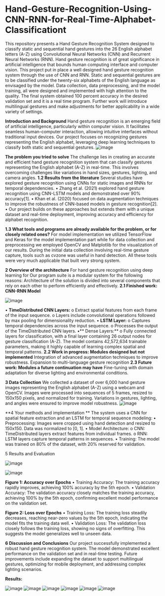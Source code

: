 # Hand-Gesture-Recognition-Using-CNN-RNN-for-Real-Time-Alphabet-Classificationt
This repository presents a Hand Gesture Recognition System designed to classify static and sequential hand gestures into the 26 English alphabet letters (A-Z) using Convolutional Neural Networks (CNN) and Recurrent Neural Networks (RNN).
Hand gesture recognition is of great significance in artificial intelligence that bounds human computing interface and computer vision. This project put in place a well designed hand gesture recognition system through the use of CNN and RNN. Static and sequential gestures are to be classified under the twenty-six alphabets of the English language as envisaged by the model. Data collection, data preprocessing, and the model training, all were designed and implemented with high attention to the quality. The final system obtained 100 percent accuracy in the desired validation set and it is a real time program. Further work will introduce multilingual gestures and make adjustments for better applicability in a wide variety of settings.

**Introduction and Background**
Hand gesture recognition is an emerging field of artificial intelligence, particularly within computer vision. It facilitates seamless human-computer interaction, allowing intuitive interfaces without traditional input devices. Our project focuses on recognizing gestures representing the English alphabet, leveraging deep learning techniques to classify both static and sequential gestures.
![image](https://github.com/user-attachments/assets/7a66808a-1b0c-4b09-bad4-8ba0bed7db5f)

**The problem you tried to solve**
The challenge lies in creating an accurate and efficient hand gesture recognition system that can classify gestures representing the English alphabet (A-Z) in real-time. This involves overcoming challenges like variations in hand sizes, gestures, lighting, and camera angles.
**1.2 Results from the literature**
Several studies have explored gesture recognition using CNNs for static images and RNNs for temporal dependencies.
•	Zhang et al. (2021) explored hand gesture recognition using CNN-LSTM models and demonstrated over 90% accuracy[1].
•	Khan et al. (2020) focused on data augmentation techniques to improve the robustness of CNN-based models in gesture recognition[2].
•	Our project builds on these approaches but extends them with a unique dataset and real-time deployment, improving accuracy and efficiency for alphabet recognition.

**1.3 What tools and programs are already available for the problem, or for closely related ones?**
For model implementation we utilized TensorFlow and Keras for the model implementation part while for data collection and preprocessing we employed OpenCV and Matplotlib for the visualization of our results. During the initial data collection involving real-time gesture capture, tools such as cvzone was useful in hand detection. All these tools were very much applicable that built very strong system.

**2 Overview of the architecture**
For hand gesture recognition using deep learning for Our program suite is a modular system for the following reasons: Architecture of the solution is divided into several components that rely on each other to perform efficiently and effectively.
**2.1 Finished work: CNN-RNN Model**


![image](https://github.com/user-attachments/assets/2a1982d7-d567-4da1-8a4f-066ed51e764b)

•	**TimeDistributed CNN Layers:**
o	Extract spatial features from each frame of the input sequence.
o	Layers include convolutional operations followed by max pooling for dimensionality reduction.
•	**LSTM Layer:**
o	Captures temporal dependencies across the input sequence.
o	Processes the output of the TimeDistributed CNN layers.
•**	Dense Layers:**
o	Fully connected layers for classification, with a final layer containing 26 output nodes for gesture classification (A-Z).
The model contains 42,572,634 trainable parameters, making it highly capable of learning complex spatial and temporal patterns.
**2.2 Work in progress: Modules designed but not implemented**
Integration of advanced augmentation techniques to improve robustness.
Expansion to multi-language gesture recognition
**2.3 Future work: Modules a future continuation may have**
Fine-tuning with domain adaptation for diverse lighting and environmental conditions.

**3 Data Collection**
We collected a dataset of over 6,000 hand gesture images representing the English alphabet (A-Z) using a webcam and OpenCV. Images were processed into sequences of 5 frames, resized to 150x150 pixels, and normalized for training. Variations in gestures, lighting, and angles were ensured to improve model robustness.
 ![image](https://github.com/user-attachments/assets/87cbc1ff-747e-4993-bbd8-2f88e7968a0b)

**4 Your methods and implementation **
The system uses a CNN for spatial feature extraction and an LSTM for temporal sequence modeling:
•	Preprocessing: Images were cropped using hand detection and resized to 150x150. Data was normalized to [0, 1].
•	Model Architecture:
o	CNN: TimeDistributed layers extract features from individual frames.
o	RNN: LSTM layers capture temporal patterns in sequences.
•	Training: The model was trained on 80% of the dataset, with 20% reserved for validation.

5 Results and Evaluation

![image](https://github.com/user-attachments/assets/ec7a1ce2-338f-4b74-a81e-7bc09681c59a)


![image](https://github.com/user-attachments/assets/e822cdee-cfce-4a51-838f-f9867e58f58a)

**Figure 1: Accuracy over Epochs**
•	Training Accuracy: The training accuracy rapidly improves, achieving 100% accuracy by the 5th epoch.
•	Validation Accuracy: The validation accuracy closely matches the training accuracy, achieving 100% by the 5th epoch, confirming excellent model performance on the validation set.

**Figure 2: Loss over Epochs**
•	Training Loss: The training loss steadily decreases, reaching near-zero values by the 5th epoch, indicating the model fits the training data well.
•	Validation Loss: The validation loss closely follows the training loss, showing no signs of overfitting. This suggests the model generalizes well to unseen data.


**6 Discussion and Conclusions**
Our project successfully implemented a robust hand gesture recognition system. The model demonstrated excellent performance on the validation set and in real-time testing. Future improvements include expanding the dataset to support multilingual gestures, optimizing for mobile deployment, and addressing complex lighting scenarios.

**Results:**

![image](https://github.com/user-attachments/assets/608dc7cf-7991-445a-baad-f4a02082995e)
![image](https://github.com/user-attachments/assets/7881615f-455e-49bc-bb2a-4594a83c06a2)
![image](https://github.com/user-attachments/assets/3abe4ce6-68d0-448f-86e8-7a400c779743)
![image](https://github.com/user-attachments/assets/9be0ea0a-49de-40f0-a269-f7c17a9041d4)
![image](https://github.com/user-attachments/assets/3994504c-075e-4aa0-8ffd-61106bbe463e)
![image](https://github.com/user-attachments/assets/85015cb7-a5a5-4593-a637-84a6fa855eb4)

